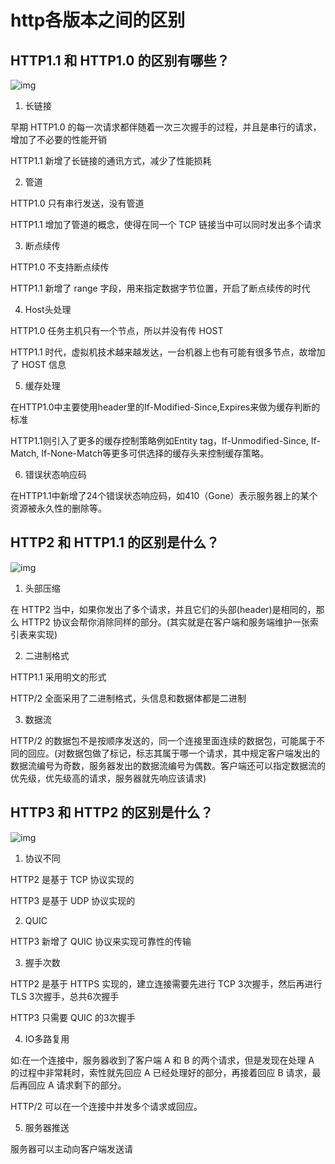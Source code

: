 # http各版本之间的区别

## HTTP1.1 和 HTTP1.0 的区别有哪些？

![img](https://cdn.nlark.com/yuque/0/2023/png/22461487/1692951313770-a3523afc-09b6-4bf5-af40-a4e254f2cdb2.png)

1. 长链接

早期 HTTP1.0 的每一次请求都伴随着一次三次握手的过程，并且是串行的请求，增加了不必要的性能开销

HTTP1.1 新增了长链接的通讯方式，减少了性能损耗

2. 管道

HTTP1.0 只有串行发送，没有管道

HTTP1.1 增加了管道的概念，使得在同一个 TCP 链接当中可以同时发出多个请求

3. 断点续传

HTTP1.0 不支持断点续传

HTTP1.1 新增了 range 字段，用来指定数据字节位置，开启了断点续传的时代

4. Host头处理

HTTP1.0 任务主机只有一个节点，所以并没有传 HOST

HTTP1.1 时代，虚拟机技术越来越发达，一台机器上也有可能有很多节点，故增加了 HOST 信息

5. 缓存处理

在HTTP1.0中主要使用header里的If-Modified-Since,Expires来做为缓存判断的标准

HTTP1.1则引入了更多的缓存控制策略例如Entity tag，If-Unmodified-Since, If-Match, If-None-Match等更多可供选择的缓存头来控制缓存策略。

6. 错误状态响应码

在HTTP1.1中新增了24个错误状态响应码，如410（Gone）表示服务器上的某个资源被永久性的删除等。

## HTTP2 和 HTTP1.1 的区别是什么？

![img](https://cdn.nlark.com/yuque/0/2023/png/22461487/1692951400028-886da266-a68a-4c38-8178-896587ed1621.png)

1. 头部压缩

在 HTTP2 当中，如果你发出了多个请求，并且它们的头部(header)是相同的，那么 HTTP2 协议会帮你消除同样的部分。(其实就是在客户端和服务端维护一张索引表来实现)

2. 二进制格式

HTTP1.1 采用明文的形式

HTTP/2 全⾯采⽤了⼆进制格式，头信息和数据体都是⼆进制

3. 数据流

HTTP/2 的数据包不是按顺序发送的，同⼀个连接⾥⾯连续的数据包，可能属于不同的回应。(对数据包做了标记，标志其属于哪一个请求，其中规定客户端发出的数据流编号为奇数，服务器发出的数据流编号为偶数。客户端还可以指定数据流的优先级，优先级⾼的请求，服务器就先响应该请求)

## **HTTP3 和 HTTP2 的区别是什么？**

![img](https://cdn.nlark.com/yuque/0/2023/png/22461487/1692951747939-c0b17819-97ed-4fd4-9ee6-5f6d03d67535.png)

1. 协议不同

HTTP2 是基于 TCP 协议实现的

HTTP3 是基于 UDP 协议实现的

2. QUIC

HTTP3 新增了 QUIC 协议来实现可靠性的传输

3. 握手次数

HTTP2 是基于 HTTPS 实现的，建立连接需要先进行 TCP 3次握手，然后再进行 TLS 3次握手，总共6次握手

HTTP3 只需要 QUIC 的3次握手

4. IO多路复用

如:在⼀个连接中，服务器收到了客户端 A 和 B 的两个请求，但是发现在处理 A 的过程中⾮常耗时，索性就先回应 A 已经处理好的部分，再接着回应 B 请求，最后再回应 A 请求剩下的部分。

HTTP/2 可以在⼀个连接中并发多个请求或回应。

5. 服务器推送

服务器可以主动向客户端发送请